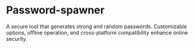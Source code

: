 # Password-spawner
A secure tool that generates strong and random passwords. Customizable options, offline operation, and cross-platform compatibility enhance online security.
